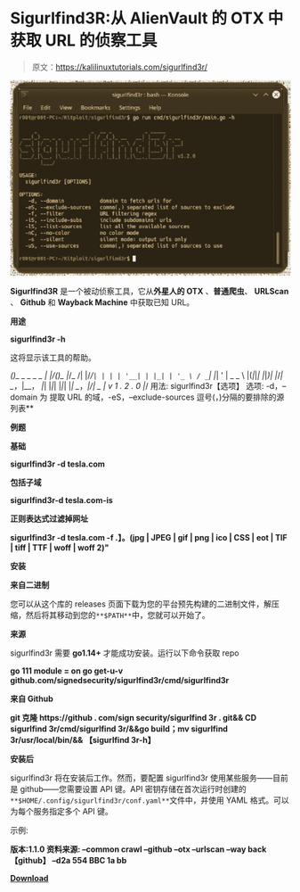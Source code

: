 # Sigurlfind3R:从 AlienVault 的 OTX 中获取 URL 的侦察工具

> 原文：<https://kalilinuxtutorials.com/sigurlfind3r/>

[![](img/b12fac0fcc659a6696b808668cc9696f.png)](https://1.bp.blogspot.com/-08IUIVXrE8g/YSh29Ke0HuI/AAAAAAAAKlQ/xpD1shVL2soSDklwp4WQW69hMyX4NP21QCLcBGAsYHQ/s545/image_750x_6111b90aba064.png)

**Sigurlfind3R** 是一个被动侦察工具，它从**外星人的 OTX** 、**普通爬虫**、 **URLScan** 、 **Github** 和 **Wayback Machine** 中获取已知 URL。

**用途**

**sigurlfind3r -h**

这将显示该工具的帮助。

***()_ _ _ _ _ | |/*(*)_ |*/_
/| |/*/`| | | | '__| | |_| | '_ \ / _`| |*| ' |
_ _ \ |(*|*|*| |*|*)| |*/*| _*，|__， *|*| |*|*| |*|*| |*| _*，*|/| _ | v 1 . 2 . 0
|*/
用法:
sigurlfind3r【选项】
选项:
-d，–domain 为
提取 URL 的域，-eS，–exclude-sources 逗号(，)分隔的要排除的源列表**

**例题**

**基础**

**sigurlfind3r -d tesla.com**

**包括子域**

**sigurlfind3r-d tesla.com-is**

**正则表达式过滤掉网址**

**sigurlfind3r -d tesla.com -f .】。(jpg | JPEG | gif | png | ico | CSS | eot | TIF | tiff | TTF | woff | woff 2)"**

**安装**

**来自二进制**

您可以从这个库的 releases 页面下载为您的平台预先构建的二进制文件，解压缩，然后将其移动到您的`**$PATH**`中，您就可以开始了。

**来源**

sigurlfind3r 需要 **go1.14+** 才能成功安装。运行以下命令获取 repo

**go 111 module = on go get-u-v github.com/signedsecurity/sigurlfind3r/cmd/sigurlfind3r**

**来自 Github**

**git 克隆 https://github . com/sign security/sigurlfind 3r . git&&
CD sigurlfind 3r/cmd/sigurlfind 3r/&&go build；mv sigurlfind 3r/usr/local/bin/&&
【sigurlfind 3r-h】**

**安装后**

sigurlfind3r 将在安装后工作。然而，要配置 sigurlfind3r 使用某些服务——目前是 github——您需要设置 API 键。API 密钥存储在首次运行时创建的`**$HOME/.config/sigurlfind3r/conf.yaml**`文件中，并使用 YAML 格式。可以为每个服务指定多个 API 键。

示例:

**版本:1.1.0
资料来源:
–common crawl
–github
–otx
–urlscan
–way back
【github】
–d2a 554 BBC 1a bb**

[**Download**](https://github.com/signedsecurity/sigurlfind3r)